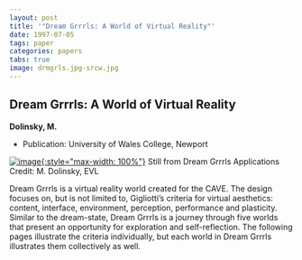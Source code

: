 ```yaml
---
layout: post
title: '"Dream Grrrls: A World of Virtual Reality"'
date: 1997-07-05
tags: paper
categories: papers
tabs: true
image: drmgrls.jpg-srcw.jpg
---
```


## Dream Grrrls: A World of Virtual Reality
**Dolinsky, M.**
- Publication: University of Wales College, Newport


[![image](https://www.evl.uic.edu/output/originals/drmgrls.jpg-srcw.jpg){:style="max-width: 100%"}](https://www.evl.uic.edu/output/originals/drmgrls.jpg-srcw.jpg)
Still from Dream Grrrls Applications
Credit: M. Dolinsky, EVL

Dream Grrrls is a virtual reality world created for the CAVE. The design focuses on, but is not limited to, Gigliotti&rsquo;s criteria for virtual aesthetics: content, interface, environment, perception, performance and plasticity. Similar to the dream-state, Dream Grrrls is a journey through five worlds that present an opportunity for exploration and self-reflection. The following pages illustrate the criteria individually, but each world in Dream Grrrls illustrates them collectively as well.